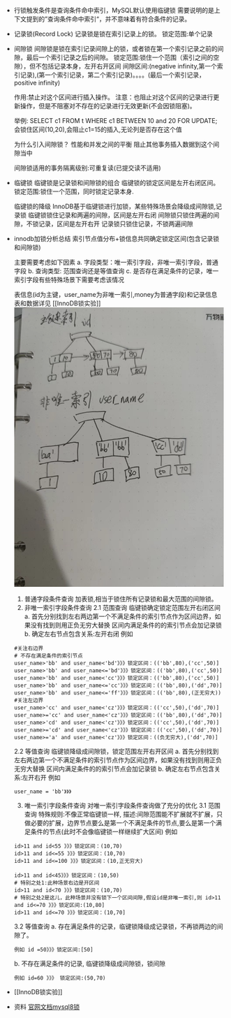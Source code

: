 - 行锁触发条件是查询条件命中索引，MySQL默认使用临键锁
  需要说明的是上下文提到的”查询条件命中索引“，并不意味着有符合条件的记录。
- 记录锁(Record Lock)
  记录锁是锁在索引记录上的锁。
  锁定范围:单个记录
- 间隙锁
  间隙锁是锁在索引记录间隙上的锁，或者锁在第一个索引记录之前的间隙，最后一个索引记录之后的间隙。
  锁定范围:锁住一个范围（索引之间的空隙），但不包括记录本身，左开右开区间
  间隙区间:(negative infinity,第一个索引记录),(第一个索引记录，第二个索引记录)。。。。(最后一个索引记录，positive infinity)
  
  作用:禁止对这个区间进行插入操作。
  注意：也阻止对这个区间的记录进行更新操作，但是不阻塞对不存在的记录进行无效更新(不会因锁阻塞)。
  
  举例:
  SELECT c1 FROM t WHERE c1 BETWEEN 10 and 20 FOR UPDATE; 会锁住区间(10,20),会阻止c1=15的插入,无论列是否存在这个值
  
  
  为什么引入间隙锁？
  性能和并发之间的平衡
  阻止其他事务插入数据到这个间隙当中
  
  间隙锁适用的事务隔离级别:可重复读(已提交读不适用)
- 临键锁
  临键锁是记录锁和间隙锁的组合
  临键锁的锁定区间是左开右闭区间。
  锁定范围:锁住一个范围，同时锁定记录本身.
  
  临键锁的降级
  InnoDB基于临键锁进行加锁，某些特殊场景会降级成间隙锁,记录锁
  临键锁锁住记录和两遍的间隙，区间是左开右闭
  间隙锁只锁住两遍的间隙，不锁记录，区间是左开右开
  记录锁只锁住记录，不锁两遍间隙
- innodb加锁分析总结
  索引节点值分布+锁信息共同确定锁定区间(包含记录锁和间隙锁)
  
  主要需要考虑如下因素
  a.  字段类型：唯一索引字段，非唯一索引字段，普通字段
  b. 查询类型: 范围查询还是等值查询
  c. 是否存在满足条件的记录，唯一索引字段有些特殊场景下需要考虑该情况
  
  
  表信息(id为主键，user_name为非唯一索引,money为普通字段)和记录信息
  表和数据详见 [[InnoDB锁实验]] 
  ![image.png](../assets/image_1655381174064_0.png) 
  
  
  1. 普通字段条件查询
  加表锁,相当于锁住所有记录锁和最大范围的间隙锁。
  2. 非唯一索引字段条件查询
  2.1 范围查询
  临键锁确定锁定范围左开右闭区间
  a. 首先分别找到左右两边第一个不满足条件的索引节点作为区间边界，如果没有找到则用正负无穷大替换
  区间内满足条件的的索引节点会加记录锁
  b. 确定左右节点包含关系:左开右闭
  例如
  ```
  #关注右边界
  # 不存在满足条件的索引节点
  user_name>'bb' and user_name<'bd'》》》锁定区间：(('bb',80),('cc',50)]
  user_name>'bb' and user_name<='bd'》》》锁定区间：(('bb',80),('cc',50)]
  user_name>'bb' and user_name<'cc'》》》锁定区间：(('bb',80),('cc',50)]
  user_name>'bb' and user_name<='cc'》》》锁定区间：(('bb',80),('dd',70)]
  user_name>'bb' and user_name<='ff'》》》锁定区间：(('bb',80),(正无穷大))
  #关注左边界
  user_name>'cc' and user_name<'cz'》》》锁定区间：(('cc',50),('dd',70)]
  user_name>='cc' and user_name<'cz'》》》锁定区间：(('bb',80),('dd',70)]
  user_name>'cd' and user_name<'cz'》》》锁定区间：(('cc',50),('dd',70)]
  user_name>='cd' and user_name<'cz'》》》锁定区间：(('cc',50),('dd',70)]
  user_name>='a' and user_name<'cz'》》》锁定区间：((负无穷大),('dd',70)]
  ```
  2.2 等值查询
  临键锁降级成间隙锁，锁定范围左开右开区间
  a. 首先分别找到左右两边第一个不满足条件的索引节点作为区间边界，如果没有找到则用正负无穷大替换
  区间内满足条件的的索引节点会加记录锁
  b. 确定左右节点包含关系:左开右开
  例如
  ```
  user_name = 'bb'》》》
  ```
  
  3. 唯一索引字段条件查询
  对唯一索引字段条件查询做了充分的优化
  3.1 范围查询
  特殊规则:不像正常临键锁一样,
  描述:间隙范围能不扩展就不扩展，只做必要的扩展，边界节点要么是第一个不满足条件的节点,要么是第一个满足条件的节点(此时不会像临键锁一样继续扩大区间)
  例如
  ```
  id>11 and id<55 》》》锁定区间：(10,70)
  id>11 and id<=55 》》》锁定区间：(10,70)
  id>11 and id<=100 》》》锁定区间：(10,正无穷大)
  
  id>11 and id<45》》》锁定区间：(10,50)
  # 特别之处1:此种场景右边是开区间
  id>11 and id<70 》》》锁定区间：(10,70)
  # 特别之处2是这儿，此种场景并没有锁下一个区间间隙,假设id是非唯一索引,则 id>11 and id<=70 》》》锁定区间:(10,80]
  id>11 and id<=70 》》》锁定区间：(10,70]
  ```
  
  3.2 等值查询
  a. 存在满足条件的记录，临键锁降级成记录锁，不再锁两边的间隙了。
  ```
  例如 id =50》》》锁定区间:[50]
  ```
  
  b. 不存在满足条件的记录, 临键锁降级成间隙锁，锁间隙
  ```
  例如 id=60 》》》 锁定区间:(50,70)
  ```
- [[InnoDB锁实验]]
- 资料
  [官网文档mysql8锁](https://dev.mysql.com/doc/refman/8.0/en/innodb-locking.html#innodb-next-key-locks)